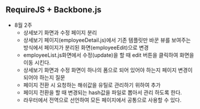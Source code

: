 ## RequireJS + Backbone.js ##

* 8월 2주
  * 상세보기 화면과 수정 페이지 분리
   * 상세보기 페이지(employeeDetail.js)에서 기존 템플릿만 바꾼 뷰를 보여주는 방식에서 페이지가 분리된 화면(employeeEdit)으로 변경
   * employeeList.js화면에서 수정(update)을 할 때 edit 버튼을 클릭하여 화면을 이동 시킨다.
   * 상세보기 화면과 수정 화면이 하나의 폼으로 되어 있어야 하는지 페이지 변경이 되어야 하는지 질문 
  *  페이지 전환 시 요청하는 해쉬값을 유틸로 관리하기 위하여 추가 
   * 페이지 전환을 할 때 변경되는 hash값을 파일로 뽑아서 관리 하도록 한다. 
   * 라우터에서 전역으로 선언하여 모든 페이지에서 공통으로 사용할 수 있다.
  
  











  





 







  





 
